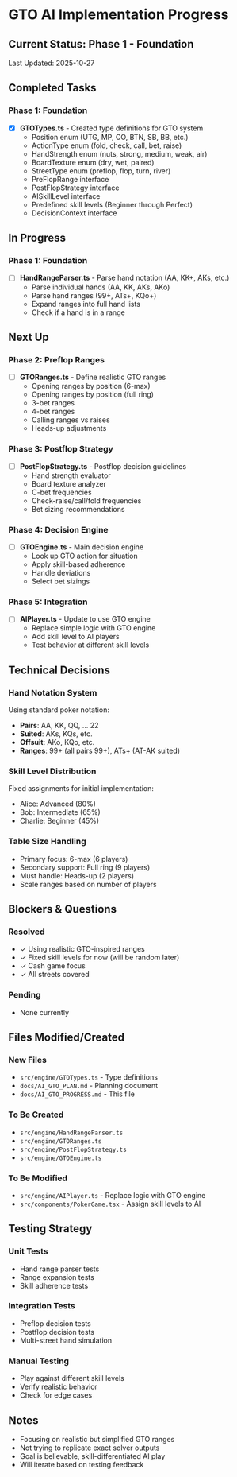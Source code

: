 # GTO AI Implementation Progress

## Current Status: Phase 1 - Foundation

Last Updated: 2025-10-27

## Completed Tasks

### Phase 1: Foundation
- [x] **GTOTypes.ts** - Created type definitions for GTO system
  - Position enum (UTG, MP, CO, BTN, SB, BB, etc.)
  - ActionType enum (fold, check, call, bet, raise)
  - HandStrength enum (nuts, strong, medium, weak, air)
  - BoardTexture enum (dry, wet, paired)
  - StreetType enum (preflop, flop, turn, river)
  - PreFlopRange interface
  - PostFlopStrategy interface
  - AISkillLevel interface
  - Predefined skill levels (Beginner through Perfect)
  - DecisionContext interface

## In Progress

### Phase 1: Foundation
- [ ] **HandRangeParser.ts** - Parse hand notation (AA, KK+, AKs, etc.)
  - Parse individual hands (AA, KK, AKs, AKo)
  - Parse hand ranges (99+, ATs+, KQo+)
  - Expand ranges into full hand lists
  - Check if a hand is in a range

## Next Up

### Phase 2: Preflop Ranges
- [ ] **GTORanges.ts** - Define realistic GTO ranges
  - Opening ranges by position (6-max)
  - Opening ranges by position (full ring)
  - 3-bet ranges
  - 4-bet ranges
  - Calling ranges vs raises
  - Heads-up adjustments

### Phase 3: Postflop Strategy
- [ ] **PostFlopStrategy.ts** - Postflop decision guidelines
  - Hand strength evaluator
  - Board texture analyzer
  - C-bet frequencies
  - Check-raise/call/fold frequencies
  - Bet sizing recommendations

### Phase 4: Decision Engine
- [ ] **GTOEngine.ts** - Main decision engine
  - Look up GTO action for situation
  - Apply skill-based adherence
  - Handle deviations
  - Select bet sizings

### Phase 5: Integration
- [ ] **AIPlayer.ts** - Update to use GTO engine
  - Replace simple logic with GTO engine
  - Add skill level to AI players
  - Test behavior at different skill levels

## Technical Decisions

### Hand Notation System
Using standard poker notation:
- **Pairs**: AA, KK, QQ, ... 22
- **Suited**: AKs, KQs, etc.
- **Offsuit**: AKo, KQo, etc.
- **Ranges**: 99+ (all pairs 99+), ATs+ (AT-AK suited)

### Skill Level Distribution
Fixed assignments for initial implementation:
- Alice: Advanced (80%)
- Bob: Intermediate (65%)
- Charlie: Beginner (45%)

### Table Size Handling
- Primary focus: 6-max (6 players)
- Secondary support: Full ring (9 players)
- Must handle: Heads-up (2 players)
- Scale ranges based on number of players

## Blockers & Questions

### Resolved
- ✓ Using realistic GTO-inspired ranges
- ✓ Fixed skill levels for now (will be random later)
- ✓ Cash game focus
- ✓ All streets covered

### Pending
- None currently

## Files Modified/Created

### New Files
- `src/engine/GTOTypes.ts` - Type definitions
- `docs/AI_GTO_PLAN.md` - Planning document
- `docs/AI_GTO_PROGRESS.md` - This file

### To Be Created
- `src/engine/HandRangeParser.ts`
- `src/engine/GTORanges.ts`
- `src/engine/PostFlopStrategy.ts`
- `src/engine/GTOEngine.ts`

### To Be Modified
- `src/engine/AIPlayer.ts` - Replace logic with GTO engine
- `src/components/PokerGame.tsx` - Assign skill levels to AI

## Testing Strategy

### Unit Tests
- Hand range parser tests
- Range expansion tests
- Skill adherence tests

### Integration Tests
- Preflop decision tests
- Postflop decision tests
- Multi-street hand simulation

### Manual Testing
- Play against different skill levels
- Verify realistic behavior
- Check for edge cases

## Notes

- Focusing on realistic but simplified GTO ranges
- Not trying to replicate exact solver outputs
- Goal is believable, skill-differentiated AI play
- Will iterate based on testing feedback
